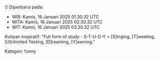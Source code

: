 ⏰ Diperbarui pada:
- WIB: Kamis, 16 Januari 2025 01.30.32 UTC
- WITA: Kamis, 16 Januari 2025 02.30.32 UTC
- WIT: Kamis, 16 Januari 2025 03.30.32 UTC

Kutipan Inspiratif:
"Full form of study - S-T-U-D-Y = [S]inging, [T]weeting, [U]nlimited Texting, [D]reaming, [Y]awning."


Kategori: funny

